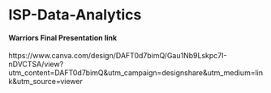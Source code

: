 # ISP-Data-Analytics

<h4>Warriors Final Presentation link </h4>
<p>https://www.canva.com/design/DAFT0d7bimQ/Gau1Nb9Lskpc7I-nDVCTSA/view?utm_content=DAFT0d7bimQ&utm_campaign=designshare&utm_medium=link&utm_source=viewer<p>
